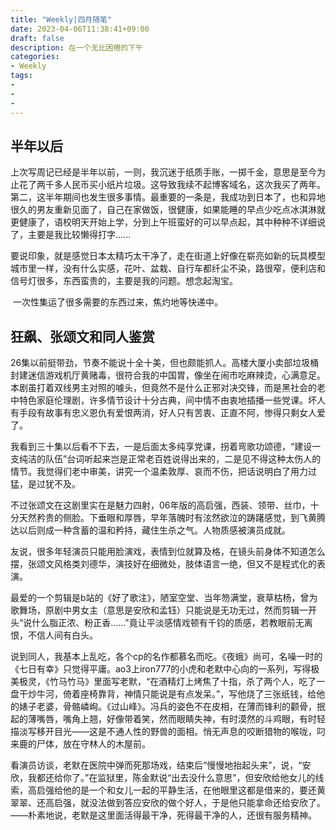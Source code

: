 ```yaml
---
title: "Weekly|四月随笔"
date: 2023-04-06T11:38:41+09:00
draft: false
description: 在一个无比困倦的下午
categories: 
- Weekly
tags:
-
-
-
---
```




## 半年以后

​	上次写周记已经是半年以前，一则，我沉迷于纸质手账，一掷千金，意思是至今为止花了两千多人民币买小纸片垃圾。这导致我续不起博客域名，这次我买了两年。第二，这半年期间也发生很多事情。最重要的一条是，我成功到日本了，也和异地很久的男友重新见面了，自己在家做饭，很健康，如果能睡的早点少吃点冰淇淋就更健康了，语校明天开始上学，分到上午班蛮好的可以早点起，其中种种不详细说了，主要是我比较懒得打字......

​	要说印象，就是感觉日本太精巧太干净了，走在街道上好像在崭亮如新的玩具模型城市里一样，没有什么实感，花叶、盆栽、自行车都纤尘不染，路很窄，便利店和信号灯很多，东西蛮贵的，主要是我的问题。想念起淘宝。

​	一次性集运了很多需要的东西过来，焦灼地等快递中。

## 狂飙、张颂文和同人鉴赏

​	26集以前挺带劲，节奏不能说十全十美，但也颇能抓人。高楼大厦小卖部垃圾桶封建迷信游戏机厅黄赌毒，很符合我的中国胃，像坐在闹市吃麻辣烫，心满意足。本剧虽打着双线男主对照的噱头，但竟然不是什么正邪对决交锋，而是黑社会的老中特色家庭伦理剧，许多情节设计十分古典，间中情不由衷地插播一些党课。坏人有手段有故事有忠义恩仇有爱恨两消，好人只有苦衷、正直不阿，惨得只剩女人爱了。

​	我看到三十集以后看不下去，一是后面太多纯享党课，拐着弯歌功颂德，“建设一支纯洁的队伍”台词听起来岂是正常老百姓说得出来的，二是见不得这种太伤人的情节。我觉得们老中审美，讲究一个温柔敦厚、哀而不伤，把话说明白了用力过猛，是过犹不及。

​	不过张颂文在这剧里实在是魅力四射，06年版的高启强，西装、领带、丝巾，十分天然矜贵的侧脸。下垂眼和厚唇，早年落魄时有泫然欲泣的踌躇感觉，到飞黄腾达以后则成一种含蓄的温和矜持，藏住生杀之气。人物质感被演员成就。

​	友说，很多年轻演员只能用脸演戏，表情到位就算及格，在镜头前身体不知道怎么摆，张颂文风格类刘德华，演技好在细微处，肢体语言一绝，但又不是程式化的表演。

​	最爱的一个剪辑是b站的《好了歌注》，陋室空堂、当年笏满堂，衰草枯杨，曾为歌舞场，原剧中男女主（意思是安欣和孟钰）只能说是无功无过，然而剪辑一开头“说什么脂正浓、粉正香......"竟让平淡感情戏顿有千钧的质感，若教眼前无离恨，不信人间有白头。

​	说到同人，我基本上乱吃，各个cp的名作都慕名而吃。《夜蛾》尚可，名噪一时的《七日有幸》只觉得平庸。ao3上iron777的小虎和老默中心向的一系列，写得极美极灵，《竹马竹马》里面写老默，“在酒精灯上烤焦了十指，杀了两个人，吃了一盘干炒牛河，倚着座椅靠背，神情只能说是有点发呆。”，写他烧了三张纸钱，给他的婊子老婆，骨骼嶙峋。《过山峰》。冯兵的姿色不在皮相，在薄而锋利的颧骨，抿起的薄嘴唇，嘴角上翘，好像带着笑，然而眼睛失神，有时漠然的斗鸡眼，有时轻描淡写移开目光——这是不通人性的野兽的面相。悄无声息的咬断猎物的喉咙，叼来鹿的尸体，放在守林人的木屋前。

​	看演员访谈，老默在医院中弹而死那场戏，结束后“慢慢地抬起头来”，说，“安欣，我都还给你了。”在监狱里，陈金默说“出去没什么意思”，但安欣给他女儿的线索，高启强给他的是一个和女儿一起的平静生活，在他眼里这都是借来的，要还黄翠翠、还高启强，就没法做到答应安欣的做个好人，于是他只能拿命还给安欣了。——朴素地说，老默是这里面活得最干净，死得最干净的人，还很有服务精神。

​	

## 
